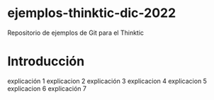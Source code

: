 # ejemplos-thinktic-dic-2022

Repositorio de ejemplos de Git para el Thinktic

# Introducción
explicación 1
explicacion 2
explicación 3
explicacion 4
explicacion 5
explicacion 6
explicación 7